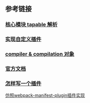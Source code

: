 
## 参考链接
### [核心模块 tapable 解析](https://www.jianshu.com/p/273e1c9904d2)
### [实现自定义插件](https://juejin.im/post/5beb8875e51d455e5c4dd83f#heading-20)
### [compiler & compilation 对象](https://zoumiaojiang.com/article/what-is-real-webpack-plugin/)
### [官方文档](https://webpack.js.org/api/compiler-hooks/)
### [怎样写一个插件](https://github.com/lcxfs1991/blog/issues/1)
[仿照webpack-manifest-plugin插件实现](https://github.com/ClimbYU/webpacklearn/blob/webpack-plugin/webpack-plugin/myPlugin.js)
